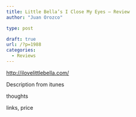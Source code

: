 ```yaml
---
title: Little Bella’s I Close My Eyes – Review
author: "Juan Orozco"

type: post

draft: true
url: /?p=1988
categories:
  - Reviews
---
```


<http://ilovelittlebella.com/>

Description from itunes

thoughts

links, price
